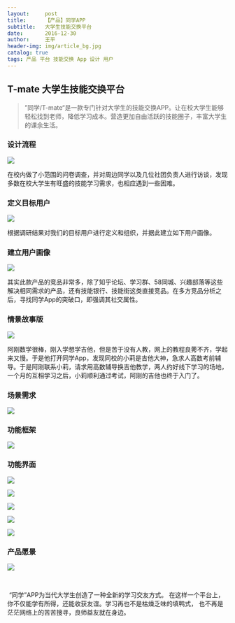 ```yaml
---
layout:     post
title:      【产品】同学APP
subtitle:   大学生技能交换平台
date:       2016-12-30
author:     王平
header-img: img/article_bg.jpg
catalog: true
tags: 产品 平台 技能交换 App 设计 用户
---
```



## T-mate 大学生技能交换平台

> ”同学/T-mate“是一款专门针对大学生的技能交换APP。让在校大学生能够轻松找到老师，降低学习成本。营造更加自由活跃的技能圈子，丰富大学生的课余生活。



### 设计流程



![](https://ws4.sinaimg.cn/large/006tKfTcly1ftukf18qb3j31kw0hvwpu.jpg)



​        在校内做了小范围的问卷调查，并对周边同学以及几位社团负责人进行访谈，发现多数在校大学生有旺盛的技能学习需求，也相应遇到一些困难。



### 定义目标用户



![](https://ws1.sinaimg.cn/large/006tKfTcly1ftukf48tw8j31kw0hvjyo.jpg)



​       根据调研结果对我们的目标用户进行定义和组织，并据此建立如下用户画像。



### 建立用户画像



![](https://ws2.sinaimg.cn/large/006tKfTcgy1ftukfw3hhsj31kw0hvdtq.jpg)



​        其实此款产品的竞品非常多，除了知乎论坛、学习群、58同城、兴趣部落等这些解决相同需求的产品，还有技能银行、技能街这类直接竞品。在多方竞品分析之后，寻找同学App的突破口，即强调其社交属性。



### 情景故事版



![](https://ws3.sinaimg.cn/large/0069RVTdgy1ftvpnvkh3sj31kw0p210t.jpg)



​         阿刚数学很棒，刚入学想学吉他，但是苦于没有人教，网上的教程良莠不齐，学起来又慢。于是他打开同学App，发现同校的小莉是吉他大神，急求人高数考前辅导。于是阿刚联系小莉，请求用高数辅导换吉他教学，两人约好线下学习的场地，一个月的互相学习之后，小莉顺利通过考试，阿刚的吉他也终于入门了。



### 场景需求



![](https://ws1.sinaimg.cn/large/0069RVTdgy1ftvpv284czj31kw0ci7jv.jpg)

### 功能框架



![](https://ws1.sinaimg.cn/large/0069RVTdgy1ftvpv1v2kzj31kw0k4npd.jpg)


### 功能界面



![](https://ws3.sinaimg.cn/large/0069RVTdgy1ftvq28ftmkj31kw0vq7wi.jpg)



![](https://ws1.sinaimg.cn/large/0069RVTdgy1ftvq25y1t9j31kw0tn1ky.jpg)



![](https://ws4.sinaimg.cn/large/0069RVTdgy1ftvq23vo07j31kw0uchdu.jpg)



![](https://ws3.sinaimg.cn/large/0069RVTdgy1ftvq20vtrgj31kw0vqnpd.jpg)



![](https://ws4.sinaimg.cn/large/0069RVTdgy1ftvq1z315pj31kw0tn7wi.jpg)


### 产品愿景



![](https://ws1.sinaimg.cn/large/0069RVTdgy1ftvqhb52zqj31kw0f6n9d.jpg)

​       

​        “同学”APP为当代大学生创造了一种全新的学习交友方式。 在这样一个平台上，你不仅能学有所得，还能收获友谊。学习再也不是枯燥乏味的填鸭式， 也不再是茫茫网络上的苦苦搜寻，良师益友就在身边。 
